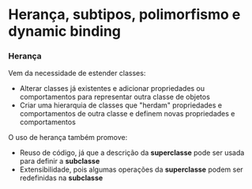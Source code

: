 # Herança, subtipos, polimorfismo e dynamic binding

### Herança
Vem da necessidade de estender classes:
- Alterar classes já existentes e adicionar propriedades ou comportamentos para representar outra classe de objetos
- Criar uma hierarquia de classes que "herdam" propriedades e comportamentos de outra classe e definem novas propriedades e comportamentos

O uso de herança também promove:
- Reuso de código, já que a descrição da **superclasse** pode ser usada para definir a **subclasse**
- Extensibilidade, pois algumas operações da **superclasse** podem ser redefinidas na **subclasse**